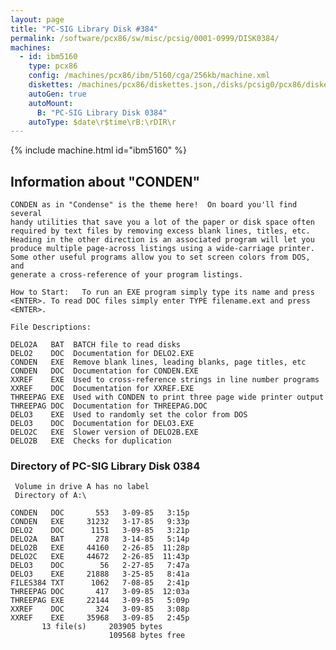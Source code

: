 ```yaml
---
layout: page
title: "PC-SIG Library Disk #384"
permalink: /software/pcx86/sw/misc/pcsig/0001-0999/DISK0384/
machines:
  - id: ibm5160
    type: pcx86
    config: /machines/pcx86/ibm/5160/cga/256kb/machine.xml
    diskettes: /machines/pcx86/diskettes.json,/disks/pcsig0/pcx86/diskettes.json
    autoGen: true
    autoMount:
      B: "PC-SIG Library Disk 0384"
    autoType: $date\r$time\rB:\rDIR\r
---
```


{% include machine.html id="ibm5160" %}

## Information about "CONDEN"

    CONDEN as in "Condense" is the theme here!  On board you'll find several
    handy utilities that save you a lot of the paper or disk space often
    required by text files by removing excess blank lines, titles, etc.
    Heading in the other direction is an associated program will let you
    produce multiple page-across listings using a wide-carriage printer.
    Some other useful programs allow you to set screen colors from DOS, and
    generate a cross-reference of your program listings.
    
    How to Start:   To run an EXE program simply type its name and press
    <ENTER>. To read DOC files simply enter TYPE filename.ext and press
    <ENTER>.
    
    File Descriptions:
    
    DELO2A   BAT  BATCH file to read disks
    DELO2    DOC  Documentation for DELO2.EXE
    CONDEN   EXE  Remove blank lines, leading blanks, page titles, etc
    CONDEN   DOC  Documentation for CONDEN.EXE
    XXREF    EXE  Used to cross-reference strings in line number programs
    XXREF    DOC  Documentation for XXREF.EXE
    THREEPAG EXE  Used with CONDEN to print three page wide printer output
    THREEPAG DOC  Documentation for THREEPAG.DOC
    DELO3    EXE  Used to randomly set the color from DOS
    DELO3    DOC  Documentation for DELO3.EXE
    DELO2C   EXE  Slower version of DELO2B.EXE
    DELO2B   EXE  Checks for duplication

### Directory of PC-SIG Library Disk 0384

     Volume in drive A has no label
     Directory of A:\

    CONDEN   DOC       553   3-09-85   3:15p
    CONDEN   EXE     31232   3-17-85   9:33p
    DELO2    DOC      1151   3-09-85   3:21p
    DELO2A   BAT       278   3-14-85   5:14p
    DELO2B   EXE     44160   2-26-85  11:28p
    DELO2C   EXE     44672   2-26-85  11:43p
    DELO3    DOC        56   2-27-85   7:47a
    DELO3    EXE     21888   3-25-85   8:41a
    FILES384 TXT      1062   7-08-85   2:41p
    THREEPAG DOC       417   3-09-85  12:03a
    THREEPAG EXE     22144   3-09-85   5:09p
    XXREF    DOC       324   3-09-85   3:08p
    XXREF    EXE     35968   3-09-85   2:45p
           13 file(s)     203905 bytes
                          109568 bytes free
